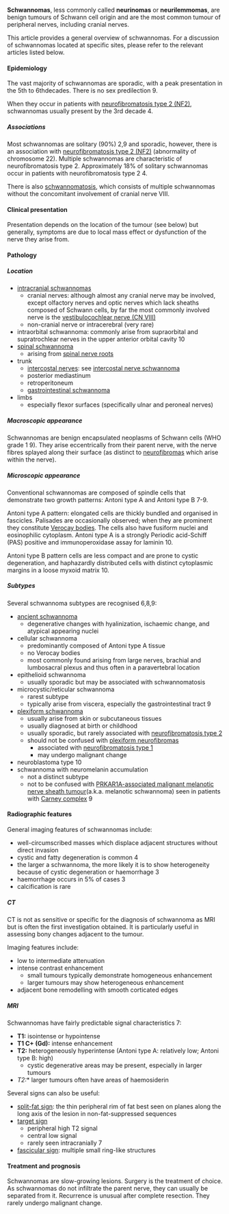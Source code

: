 
**Schwannomas**, less commonly called **neurinomas** or **neurilemmomas**, are benign tumours of Schwann cell origin and are the most common tumour of peripheral nerves, including cranial nerves. 

This article provides a general overview of schwannomas. For a discussion of schwannomas located at specific sites, please refer to the relevant articles listed below.

#### Epidemiology

The vast majority of schwannomas are sporadic, with a peak presentation in the 5th to 6thdecades. There is no sex predilection 9.

When they occur in patients with [neurofibromatosis type 2 (NF2)](https://radiopaedia.org/articles/neurofibromatosis-type-2-3), schwannomas usually present by the 3rd decade 4. 

##### Associations

Most schwannomas are solitary (90%) 2,9 and sporadic, however, there is an association with [neurofibromatosis type 2 (NF2)](https://radiopaedia.org/articles/neurofibromatosis-type-2-3) (abnormality of chromosome 22). Multiple schwannomas are characteristic of neurofibromatosis type 2. Approximately 18% of solitary schwannomas occur in patients with neurofibromatosis type 2 4.

There is also [schwannomatosis](https://radiopaedia.org/articles/schwannomatosis), which consists of multiple schwannomas without the concomitant involvement of cranial nerve VIII.

#### Clinical presentation

Presentation depends on the location of the tumour (see below) but generally, symptoms are due to local mass effect or dysfunction of the nerve they arise from. 

#### Pathology

##### Location

- [intracranial schwannomas](https://radiopaedia.org/articles/intracranial-schwannoma)
    - cranial nerves: although almost any cranial nerve may be involved, except olfactory nerves and optic nerves which lack sheaths composed of Schwann cells, by far the most commonly involved nerve is the [vestibulocochlear nerve (CN VIII)](https://radiopaedia.org/articles/vestibulocochlear-nerve) 
    - non-cranial nerve or intracerebral (very rare) 
- intraorbital schwannoma: commonly arise from supraorbital and supratrochlear nerves in the upper anterior orbital cavity 10
- [spinal schwannoma](https://radiopaedia.org/articles/spinal-schwannoma)
    - arising from [spinal nerve roots](https://radiopaedia.org/articles/spinal-schwannoma)
- trunk
    - [intercostal nerves](https://radiopaedia.org/articles/intercostal-nerve): see [intercostal nerve schwannoma](https://radiopaedia.org/articles/intercostal-nerve-neurilemmoma)
    - posterior mediastinum
    - retroperitoneum
    - [gastrointestinal schwannoma](https://radiopaedia.org/articles/gastrointestinal-schwannoma)
- limbs
    - especially flexor surfaces (specifically ulnar and peroneal nerves)

##### Macroscopic appearance

Schwannomas are benign encapsulated neoplasms of Schwann cells (WHO grade 1 9). They arise eccentrically from their parent nerve, with the nerve fibres splayed along their surface (as distinct to [neurofibromas](https://radiopaedia.org/articles/neurofibroma) which arise within the nerve).

##### Microscopic appearance

Conventional schwannomas are composed of spindle cells that demonstrate two growth patterns: Antoni type A and Antoni type B 7-9.

Antoni type A pattern: elongated cells are thickly bundled and organised in fascicles. Palisades are occasionally observed; when they are prominent they constitute [Verocay bodies](https://radiopaedia.org/articles/verocay-bodies). The cells also have fusiform nuclei and eosinophilic cytoplasm. Antoni type A is a strongly Periodic acid-Schiff (PAS) positive and immunoperoxidase assay for laminin 10.

Antoni type B pattern cells are less compact and are prone to cystic degeneration, and haphazardly distributed cells with distinct cytoplasmic margins in a loose myxoid matrix 10.

##### Subtypes

Several schwannoma subtypes are recognised 6,8,9:

- [ancient schwannoma](https://radiopaedia.org/articles/ancient-schwannoma)
    - degenerative changes with hyalinization, ischaemic change, and atypical appearing nuclei
- cellular schwannoma
    - predominantly composed of Antoni type A tissue
    - no Verocay bodies
    - most commonly found arising from large nerves, brachial and lumbosacral plexus and thus often in a paravertebral location
- epithelioid schwannoma
    - usually sporadic but may be associated with schwannomatosis
- microcystic/reticular schwannoma
    - rarest subtype
    - typically arise from viscera, especially the gastrointestinal tract 9
- [plexiform schwannoma](https://radiopaedia.org/articles/missing?article%5Btitle%5D=plexiform-schwannoma)
    - usually arise from skin or subcutaneous tissues
    - usually diagnosed at birth or childhood
    - usually sporadic, but rarely associated with [neurofibromatosis type 2](https://radiopaedia.org/articles/neurofibromatosis-type-2-3 "Neurofibromatosis type 2")
    - should not be confused with [plexiform neurofibromas](https://radiopaedia.org/articles/plexiform-neurofibroma)
        - associated with [neurofibromatosis type 1](https://radiopaedia.org/articles/neurofibromatosis-type-1)
        - may undergo malignant change
- neuroblastoma type 10
- schwannoma with neuromelanin accumulation
    - not a distinct subtype
    - not to be confused with [PRKAR1A-associated malignant melanotic nerve sheath tumour](https://radiopaedia.org/articles/missing?article%5Btitle%5D=PRKAR1A-associated+malignant+melanotic+nerve+sheath+tumor "PRKAR1A-associated malignant melanotic nerve sheath tumor")(a.k.a. melanotic schwannoma) seen in patients with [Carney complex](https://radiopaedia.org/articles/carney-complex) 9  

#### Radiographic features

General imaging features of schwannomas include:

- well-circumscribed masses which displace adjacent structures without direct invasion
- cystic and fatty degeneration is common 4
- the larger a schwannoma, the more likely it is to show heterogeneity because of cystic degeneration or haemorrhage 3
- haemorrhage occurs in 5% of cases 3
- calcification is rare

##### CT

CT is not as sensitive or specific for the diagnosis of schwannoma as MRI but is often the first investigation obtained. It is particularly useful in assessing bony changes adjacent to the tumour. 

Imaging features include: 

- low to intermediate attenuation
- intense contrast enhancement
    - small tumours typically demonstrate homogeneous enhancement
    - larger tumours may show heterogeneous enhancement
- adjacent bone remodelling with smooth corticated edges

##### MRI

Schwannomas have fairly predictable signal characteristics 7:

- **T1:** isointense or hypointense
- **T1 C+ (Gd):** intense enhancement
- **T2:** heterogeneously hyperintense (Antoni type A: relatively low; Antoni type B: high)
    - cystic degenerative areas may be present, especially in larger tumours
- **T2*:** larger tumours often have areas of haemosiderin

Several signs can also be useful:

- [split-fat sign](https://radiopaedia.org/articles/split-fat-sign): the thin peripheral rim of fat best seen on planes along the long axis of the lesion in non-fat-suppressed sequences
- [target sign](https://radiopaedia.org/articles/target-sign-disambiguation)
    - peripheral high T2 signal
    - central low signal
    - rarely seen intracranially 7
- [fascicular sign](https://radiopaedia.org/articles/fascicular-sign): multiple small ring-like structures

#### Treatment and prognosis

Schwannomas are slow-growing lesions. Surgery is the treatment of choice. As schwannomas do not infiltrate the parent nerve, they can usually be separated from it. Recurrence is unusual after complete resection. They rarely undergo malignant change.